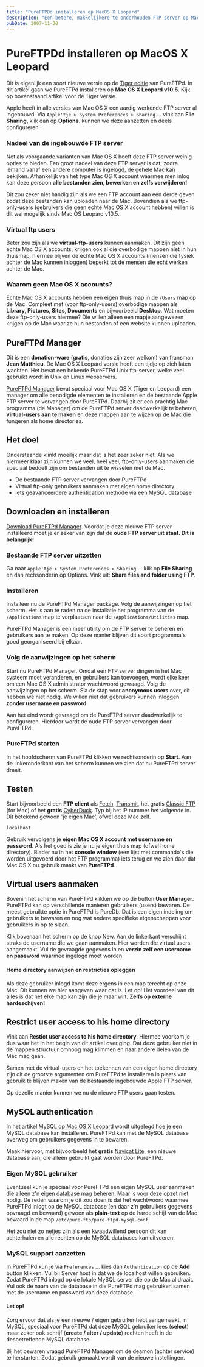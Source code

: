 ```yaml
---
title: "PureFTPDd installeren op MacOS X Leopard"
description: "Een betere, makkelijkere te onderhouden FTP server op Mac OS X. Met gebruik van virtual-users."
pubDate: 2007-11-30
---
```


# PureFTPDd installeren op MacOS X Leopard

Dit is eigenlijk een soort nieuwe versie op de [Tiger editie](http://www.atlantisdesign.nl/artikel/pureftpd-installeren-op-macosx-tiger) van PureFTPd. In dit artikel gaan we PureFTPd installeren op **Mac OS X Leopard v10.5**. Kijk op bovenstaand artikel voor de Tiger versie.

Apple heeft in alle versies van Mac OS X een aardig werkende FTP server al ingebouwd. Via `Apple'tje > System Preferences > Sharing` ... vink aan **File Sharing**, klik dan op **Options**. kunnen we deze aanzetten en deels configureren.

### Nadeel van de ingebouwde FTP server

Net als voorgaande varianten van Mac OS X heeft deze FTP server weinig opties te bieden. Een groot nadeel van deze FTP server is dat, zodra iemand vanaf een andere computer is ingelogd, de gehele Mac kan bekijken. Afhankelijk van het type Mac OS X account waarmee men inlog kan deze persoon **alle bestanden zien, bewerken en zelfs verwijderen!**

Dit zou zeker niet handig zijn als we een FTP account aan een derde geven zodat deze bestanden kan uploaden naar de Mac. Bovendien als we ftp-only-users (gebruikers die geen echte Mac OS X account hebben) willen is dit wel mogelijk sinds Mac OS Leopard v10.5.

### Virtual ftp users

Beter zou zijn als we **virtual-ftp-users** kunnen aanmaken. Dit zijn geen echte Mac OS X accounts, krijgen ook al die overbodige mappen niet in hun thuismap, hiermee blijven de echte Mac OS X accounts (mensen die fysiek achter de Mac kunnen inloggen) beperkt tot de mensen die echt werken achter de Mac.

### Waarom geen Mac OS X accounts?

Echte Mac OS X accounts hebben een eigen thuis map in de `/Users` map op de Mac. Compleet met (voor ftp-only-users) overbodige mappen als **Library, Pictures, Sites, Documents** en bijvoorbeeld **Desktop**. Wat moeten deze ftp-only-users hiermee? Die willen alleen een mapje aangewezen krijgen op de Mac waar ze hun bestanden of een website kunnen uploaden.

## PureFTPd Manager

Dit is een **donation-ware** (**gratis**, donaties zijn zeer welkom) van fransman **Jean Matthieu**. De Mac OS X Leopard versie heeft een tijdje op zich laten wachten. Het bevat een bekende PureFTPd Unix ftp-server, welke veel gebruikt wordt in Unix en Linux webservers.

[PureFTPd Manager](http://jeanmatthieu.free.fr/pureftpd/) bevat speciaal voor Mac OS X (Tiger en Leopard) een manager om alle benodigde elementen te installeren en de bestaande Apple FTP server te vervangen door PureFTPd. Daarbij zit er een prachtig Mac programma (de Manager) om de PureFTPd server daadwerkelijk te beheren, **virtual-users aan te maken** en deze mappen aan te wijzen op de Mac die fungeren als home directories.

## Het doel

Onderstaande klinkt moeilijk maar dat is het zeer zeker niet. Als we hiermeer klaar zijn kunnen we veel, heel veel, ftp-only-users aanmaken die speciaal bedoelt zijn om bestanden uit te wisselen met de Mac.

* De bestaande FTP server vervangen door PureFTPd
* Virtual ftp-only gebruikers aanmaken met eigen home directory
* Iets geavanceerdere authentication methode via een MySQL database

## Downloaden en installeren

[Download PureFTPd Manager](http://jeanmatthieu.free.fr/pureftpd/). Voordat je deze nieuwe FTP server installeerd moet je er zeker van zijn dat de **oude FTP server uit staat. Dit is belangrijk!**

### Bestaande FTP server uitzetten

Ga naar `Apple'tje > System Preferences > Sharing` ... klik op **File Sharing** en dan rechsonderin op Options. Vink uit: **Share files and folder using FTP**.

### Installeren

Installeer nu de PureFTPd Manager package. Volg de aanwijzingen op het scherm. Het is aan te raden na de installatie het programma van de `/Applications` map te verplaatsen naar de `/Applications/Utilities` map.

PureFTPd Manager is een meer utility om de FTP server te beheren en gebruikers aan te maken. Op deze manier blijven dit soort programma's goed georganiseerd bij elkaar.

### Volg de aanwijzingen op het scherm

Start nu PureFTPd Manager. Omdat een FTP server dingen in het Mac systeem moet veranderen, en gebruikers kan toevoegen, wordt elke keer om een Mac OS X administrator wachtwoord gevraagd. Volg de aanwijzingen op het scherm. Sla de stap voor **anonymous users** over, dit hebben we niet nodig. We willen niet dat gebruikers kunnen inloggen **zonder username en password**.

Aan het eind wordt gevraagd om de PureFTPd server daadwerkelijk te configureren. Hierdoor wordt de oude FTP server vervangen door PureFTPd.

### PureFTPd starten

In het hoofdscherm van PureFTPd klikken we rechtsonderin op **Start**. Aan de linkeronderkant van het scherm kunnen we zien dat nu PureFTPd server draait.

## Testen

Start bijvoorbeeld een **FTP client** als [Fetch](http://www.fetchsoftworks.com/), [Transmit](http://www.panic.com/transmit/), het gratis [Classic FTP](http://www.nchsoftware.com/classic/index.html) (for Mac) of het **gratis** [CyberDuck](http://cyberduck.ch/). Typ bij het IP nummer het volgende in. Dit betekend gewoon 'je eigen Mac', ofwel deze Mac zelf.

	localhost

Gebruik vervolgens je **eigen Mac OS X account met username en password**. Als het goed is zie je nu je eigen thuis map (ofwel home directory). Blader nu in het **console window** (een lijst met commando's die worden uitgevoerd door het FTP programma) iets terug en we zien daar dat Mac OS X nu gebruik maakt van **PureFTPd**.

## Virtual users aanmaken

Bovenin het scherm van PureFTPd klikken we op de button **User Manager**. PureFTPd kan op verschillende manieren gebruikers (users) bewaren. De meest gebruikte optie in PureFTPd is PureDb. Dat is een eigen indeling om gebruikers te bewaren en nog wat andere specifieke eigenschappen voor gebruikers in op te slaan.

Klik bovenaan het scherm op de knop New. Aan de linkerkant verschijnt straks de username die we gaan aanmaken. Hier worden die virtual users aangemaakt. Vul de gevraagde gegevens in en **verzin zelf een username en password** waarmee ingelogd moet worden.

#### Home directory aanwijzen en restricties opleggen

Als deze gebruiker inlogd komt deze ergens in een map terecht op onze Mac. Dit kunnen we hier aangeven waar dat is. Let op! Het voordeel van dit alles is dat het elke map kan zijn die je maar wilt. **Zelfs op externe hardeschijven!**

## Restrict user access to his home directory

Vink aan **Restict user access to his home directory**. Hiermee voorkom je dus waar het in het begin van dit artikel over ging. Dat deze gebruiker niet in de mappen structuur omhoog mag klimmen en naar andere delen van de Mac mag gaan.

Samen met de virtual-users en het toekennen van een eigen home directory zijn dit de grootste argumenten om PureFTPd te installeren in plaats van gebruik te blijven maken van de bestaande ingebouwde Apple FTP server.

Op dezelfe manier kunnen we nu de nieuwe FTP users gaan testen.

## MySQL authentication

In het artikel [MySQL op Mac OS X Leopard](http://www.atlantisdesign.nl/artikel/mysql-op-macosx-leopard) wordt uitgelegd hoe je een MySQL database kan installeren. PureFTPd kan met de MySQL database overweg om gebruikers gegevens in te bewaren.

Maak hiervoor, met bijvoorbeeld het **gratis** [Navicat Lite](http://www.navicat.com/download.html), een nieuwe database aan, die alleen gebruikt gaat worden door PureFTPd.

### Eigen MySQL gebruiker

Eventueel kun je speciaal voor PureFTPd een eigen MySQL user aanmaken die alleen z'n eigen database mag beheren. Maar is voor deze opzet niet nodig. De reden waarom je dit zou doen is dat het wachtwoord waarmee PureFTPd inlogt op de MySQL database (en daar z'n gebruikers gegevens opvraagd en bewaard) gewoon als **plain-text** op de harde schijf van de Mac bewaard in de map `/etc/pure-ftp/pure-ftpd-mysql.conf`.

Het zou niet zo netjes zijn als een kwaadwillend persoon dit kan achterhalen en alle rechten op de MySQL databases kan uitvoeren.

### MySQL support aanzetten

In PureFTPd kun je via `Preferences` ... kies dan `Authentication` op de **Add** button klikken. Vul bij Server host in dat we de localhost willen gebruiken. Zodat PureFTPd inlogd op de lokale MySQL server die op de Mac al draait. Vul ook de naam van de database in die PureFTPd mag gebruiken samen met de username en password van deze database.

#### Let op!

Zorg ervoor dat als je een nieuwe / eigen gebruiker hebt aangemaakt, in MySQL, speciaal voor PureFTPd dat deze MySQL gebruiker lees (**select**) maar zeker ook schrijf (**create / alter / update**) rechten heeft in de desbetreffende MySQL database.

Bij het bewaren vraagd PureFTPd Manager om de deamon (achter service) te herstarten. Zodat gebruik gemaakt wordt van de nieuwe instellingen.